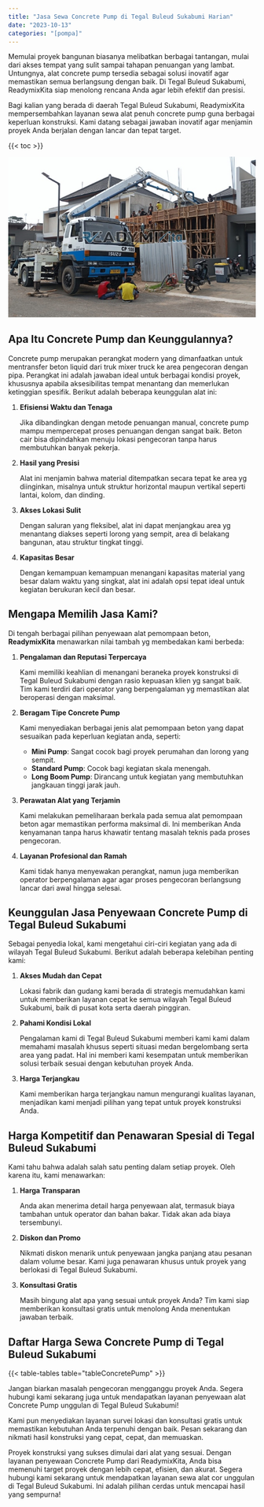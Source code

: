 ```yaml
---
title: "Jasa Sewa Concrete Pump di Tegal Buleud Sukabumi Harian"
date: "2023-10-13"
categories: "[pompa]"
---
```


Memulai proyek bangunan biasanya melibatkan berbagai tantangan, mulai dari akses tempat yang sulit sampai tahapan penuangan yang lambat. Untungnya, alat concrete pump tersedia sebagai solusi inovatif agar memastikan semua berlangsung dengan baik. Di Tegal Buleud Sukabumi, ReadymixKita siap menolong rencana Anda agar lebih efektif dan presisi.

Bagi kalian yang berada di daerah Tegal Buleud Sukabumi, ReadymixKita mempersembahkan layanan sewa alat penuh concrete pump guna berbagai keperluan konstruksi. Kami datang sebagai jawaban inovatif agar menjamin proyek Anda berjalan dengan lancar dan tepat target.

{{< toc >}}

![Jasa Sewa Concrete Pump di Tegal Buleud Sukabumi Harian](/images/pompa/sewa-pompa-02.jpg)

## Apa Itu Concrete Pump dan Keunggulannya?

Concrete pump merupakan perangkat modern yang dimanfaatkan untuk mentransfer beton liquid dari truk mixer truck ke area pengecoran dengan pipa. Perangkat ini adalah jawaban ideal untuk berbagai kondisi proyek, khususnya apabila aksesibilitas tempat menantang dan memerlukan ketinggian spesifik. Berikut adalah beberapa keunggulan alat ini:

1. **Efisiensi Waktu dan Tenaga**

   Jika dibandingkan dengan metode penuangan manual, concrete pump mampu mempercepat proses penuangan dengan sangat baik. Beton cair bisa dipindahkan menuju lokasi pengecoran tanpa harus membutuhkan banyak pekerja.

2. **Hasil yang Presisi**

   Alat ini menjamin bahwa material ditempatkan secara tepat ke area yg diinginkan, misalnya untuk struktur horizontal maupun vertikal seperti lantai, kolom, dan dinding.

3. **Akses Lokasi Sulit**

   Dengan saluran yang fleksibel, alat ini dapat menjangkau area yg menantang diakses seperti lorong yang sempit, area di belakang bangunan, atau struktur tingkat tinggi.

4. **Kapasitas Besar**

   Dengan kemampuan kemampuan menangani kapasitas material yang besar dalam waktu yang singkat, alat ini adalah opsi tepat ideal untuk kegiatan berukuran kecil dan besar.

## Mengapa Memilih Jasa Kami?

Di tengah berbagai pilihan penyewaan alat pemompaan beton, **ReadymixKita** menawarkan nilai tambah yg membedakan kami berbeda:

1. **Pengalaman dan Reputasi Terpercaya**

   Kami memiliki keahlian di menangani beraneka proyek konstruksi di Tegal Buleud Sukabumi dengan rasio kepuasan klien yg sangat baik. Tim kami terdiri dari operator yang berpengalaman yg memastikan alat beroperasi dengan maksimal.

2. **Beragam Tipe Concrete Pump**

   Kami menyediakan berbagai jenis alat pemompaan beton yang dapat sesuaikan pada keperluan kegiatan anda, seperti:
   - **Mini Pump**: Sangat cocok bagi proyek perumahan dan lorong yang sempit.
   - **Standard Pump**: Cocok bagi kegiatan skala menengah.
   - **Long Boom Pump**: Dirancang untuk kegiatan yang membutuhkan jangkauan tinggi jarak jauh.

3. **Perawatan Alat yang Terjamin**

   Kami melakukan pemeliharaan berkala pada semua alat pemompaan beton agar memastikan performa maksimal di. Ini memberikan Anda kenyamanan tanpa harus khawatir tentang masalah teknis pada proses pengecoran.

4. **Layanan Profesional dan Ramah**

   Kami tidak hanya menyewakan perangkat, namun juga memberikan operator berpengalaman agar agar proses pengecoran berlangsung lancar dari awal hingga selesai.

## Keunggulan Jasa Penyewaan Concrete Pump di Tegal Buleud Sukabumi

Sebagai penyedia lokal, kami mengetahui ciri-ciri kegiatan yang ada di wilayah Tegal Buleud Sukabumi. Berikut adalah beberapa kelebihan penting kami:

1. **Akses Mudah dan Cepat**

   Lokasi fabrik dan gudang kami berada di strategis memudahkan kami untuk memberikan layanan cepat ke semua wilayah Tegal Buleud Sukabumi, baik di pusat kota serta daerah pinggiran.

2. **Pahami Kondisi Lokal**

   Pengalaman kami di Tegal Buleud Sukabumi memberi kami kami dalam memahami masalah khusus seperti situasi medan bergelombang serta area yang padat. Hal ini memberi kami kesempatan untuk memberikan solusi terbaik sesuai dengan kebutuhan proyek Anda.

3. **Harga Terjangkau**

   Kami memberikan harga terjangkau namun mengurangi kualitas layanan, menjadikan kami menjadi pilihan yang tepat untuk proyek konstruksi Anda.

## Harga Kompetitif dan Penawaran Spesial di Tegal Buleud Sukabumi

Kami tahu bahwa adalah salah satu penting dalam setiap proyek. Oleh karena itu, kami menawarkan:

1. **Harga Transparan**

   Anda akan menerima detail harga penyewaan alat, termasuk biaya tambahan untuk operator dan bahan bakar. Tidak akan ada biaya tersembunyi.

2. **Diskon dan Promo**

   Nikmati diskon menarik untuk penyewaan jangka panjang atau pesanan dalam volume besar. Kami juga penawaran khusus untuk proyek yang berlokasi di Tegal Buleud Sukabumi.

3. **Konsultasi Gratis**

   Masih bingung alat apa yang sesuai untuk proyek Anda? Tim kami siap memberikan konsultasi gratis untuk menolong Anda menentukan jawaban terbaik.

## Daftar Harga Sewa Concrete Pump di Tegal Buleud Sukabumi

{{< table-tables table="tableConcretePump" >}}

Jangan biarkan masalah pengecoran mengganggu proyek Anda. Segera hubungi kami sekarang juga untuk mendapatkan layanan penyewaan alat Concrete Pump unggulan di Tegal Buleud Sukabumi!

Kami pun menyediakan layanan survei lokasi dan konsultasi gratis untuk memastikan kebutuhan Anda terpenuhi dengan baik. Pesan sekarang dan nikmati hasil konstruksi yang cepat, cepat, dan memuaskan.

Proyek konstruksi yang sukses dimulai dari alat yang sesuai. Dengan layanan penyewaan Concrete Pump dari ReadymixKita, Anda bisa memenuhi target proyek dengan lebih cepat, efisien, dan akurat. Segera hubungi kami sekarang untuk mendapatkan layanan sewa alat cor unggulan di Tegal Buleud Sukabumi. Ini adalah pilihan cerdas untuk mencapai hasil yang sempurna!